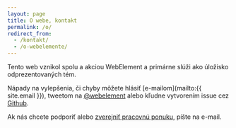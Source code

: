 ```yaml
---
layout: page
title: O webe, kontakt
permalink: /o/
redirect_from:
  - /kontakt/
  - /o-webelemente/
---
```


Tento web vznikol spolu a akciou WebElement a primárne slúži ako úložisko odprezentovaných tém.

Nápady na vylepšenia, či chyby môžete hlásiť [e-mailom](mailto:{{ site.email }}), tweetom na [@webelement](https://twitter.com/webelement)
alebo kľudne vytvorením issue cez [Github](https://github.com/webelement/webelement.github.io/issues).

Ak nás chcete podporiť alebo [zverejniť pracovnú ponuku](https://gist.github.com/ujovlado/84a4634c7efb2bdc47bd), píšte na e-mail.